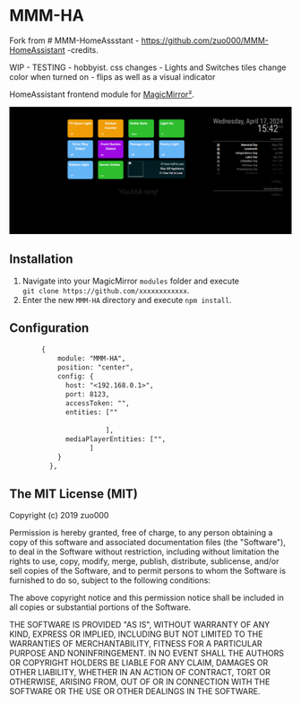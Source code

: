 # MMM-HA
Fork from # MMM-HomeAssstant  - https://github.com/zuo000/MMM-HomeAssistant  -credits. 

WIP - TESTING - hobbyist.
css changes  - Lights and Switches tiles change color when turned on - flips as well as a visual indicator  

HomeAssistant frontend module for [MagicMirror²](https://github.com/MichMich/MagicMirror).

![ScreenShot](screenshot.png?raw=true "ScreenShot")

## Installation

1. Navigate into your MagicMirror `modules` folder and execute<br>
`git clone https://github.com/xxxxxxxxxxxx`.
2. Enter the new `MMM-HA` directory and execute `npm install`.

## Configuration

```
		{
			module: "MMM-HA",
			position: "center",
			config: {
			  host: "<192.168.0.1>",
			  port: 8123,
			  accessToken: "",
			  entities: [""

						],
			  mediaPlayerEntities: ["",			  			
					]
			}   
		  },
```
## The MIT License (MIT)

Copyright (c) 2019 zuo000

Permission is hereby granted, free of charge, to any person obtaining a copy
of this software and associated documentation files (the "Software"), to deal
in the Software without restriction, including without limitation the rights
to use, copy, modify, merge, publish, distribute, sublicense, and/or sell
copies of the Software, and to permit persons to whom the Software is
furnished to do so, subject to the following conditions:

The above copyright notice and this permission notice shall be included in all
copies or substantial portions of the Software.

THE SOFTWARE IS PROVIDED "AS IS", WITHOUT WARRANTY OF ANY KIND, EXPRESS OR
IMPLIED, INCLUDING BUT NOT LIMITED TO THE WARRANTIES OF MERCHANTABILITY,
FITNESS FOR A PARTICULAR PURPOSE AND NONINFRINGEMENT. IN NO EVENT SHALL THE
AUTHORS OR COPYRIGHT HOLDERS BE LIABLE FOR ANY CLAIM, DAMAGES OR OTHER
LIABILITY, WHETHER IN AN ACTION OF CONTRACT, TORT OR OTHERWISE, ARISING FROM,
OUT OF OR IN CONNECTION WITH THE SOFTWARE OR THE USE OR OTHER DEALINGS IN THE
SOFTWARE.

